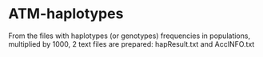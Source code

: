 # ATM-haplotypes
From the files with haplotypes (or genotypes) frequencies in populations, 
multiplied by 1000, 2 text files are prepared:
hapResult.txt and AccINFO.txt

